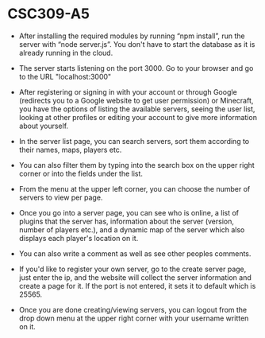 # CSC309-A5

- After installing the required modules by running “npm install”, run the server with “node server.js”. You don't have to 
start the database as it is already running in the cloud.

- The server starts listening on the port 3000. Go to your browser and go to the URL "localhost:3000"

- After registering or signing in with your account or through Google (redirects you to a Google website to get user permission)
or Minecraft, you have the options of listing the available servers, seeing the user list, looking at other profiles or editing 
your account to give more information about yourself.

- In the server list page, you can search servers, sort them according to their names, maps, players etc.

- You can also filter them by typing into the search box on the upper right corner or into the fields under the list.

- From the menu at the upper left corner, you can choose the number of servers to view per page.

- Once you go into a server page, you can see who is online, a list of plugins that the server has, information about the 
server (version, number of players etc.), and a dynamic map of the server which also displays each player's location on it.

- You can also write a comment as well as see other peoples comments.

- If you'd like to register your own server, go to the create server page, just enter the ip, and the website will collect the 
server information and create a page for it. If the port is not entered, it sets it to default which is 25565.

- Once you are done creating/viewing servers, you can logout from the drop down menu at the upper right corner with your
username written on it.